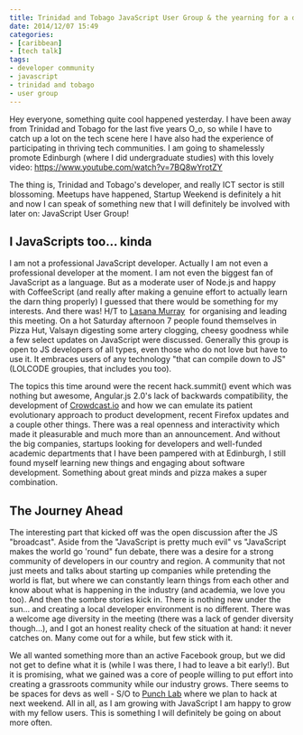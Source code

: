 ```yaml
---
title: Trinidad and Tobago JavaScript User Group & the yearning for a developer environment
date: 2014/12/07 15:49
categories:
- [caribbean]
- [tech talk]
tags:
- developer community
- javascript
- trinidad and tobago
- user group
---
```


Hey everyone, something quite cool happened yesterday. I have been away
from Trinidad and Tobago for the last five years O\_o, so while I have
to catch up a lot on the tech scene here I have also had the experience
of participating in thriving tech communities. I am going to shamelessly
promote Edinburgh (where I did undergraduate studies) with this lovely
video: https://www.youtube.com/watch?v=7BQ8wYrotZY

The thing is, Trinidad and Tobago's developer, and really ICT sector is
still blossoming. Meetups have happened, Startup Weekend is definitely a
hit and now I can speak of something new that I will definitely be
involved with later on: JavaScript User Group!

## I JavaScripts too... kinda
I am not a professional JavaScript developer. Actually I am not even a
professional developer at the moment. I am not even the biggest fan of
JavaScript as a language. But as a moderate user of Node.js and happy
with CoffeeScript (and really after making a genuine effort to
actually learn the darn thing properly) I guessed that there would be
something for my interests. And there was! H/T to [Lasana
Murray](https://github.com/metasansana "Lasana Murray's GitHub")  for
organising and leading this meeting. On a hot Saturday afternoon 7
people found themselves in Pizza Hut, Valsayn digesting some artery
clogging, cheesy goodness while a few select updates on JavaScript were
discussed. Generally this group is open to JS developers of all types,
even those who do not love but have to use it. It embraces users of any
technology "that can compile down to JS" (LOLCODE groupies, that
includes you too).

The topics this time around were the recent hack.summit() event which
was nothing but awesome, Angular.js 2.0's lack of backwards
compatibility, the development of
[Crowdcast.io](http://www.crowdcast.io/ "Crowdcast.io") and how we can
emulate its patient evolutionary approach to product development, recent
Firefox updates and a couple other things. There was a real openness and
interactivity which made it pleasurable and much more than an
announcement. And without the big companies, startups looking for
developers and well-funded academic departments that I have been
pampered with at Edinburgh, I still found myself learning new things and
engaging about software development. Something about great minds and
pizza makes a super combination.

## The Journey Ahead
The interesting part that kicked off was the open discussion after the
JS "broadcast". Aside from the "JavaScript is pretty much evil" vs
"JavaScript makes the world go 'round" fun debate, there was a desire
for a strong community of developers in our country and region. A
community that not just meets and talks about starting up companies
while pretending the world is flat, but where we can constantly learn
things from each other and know about what is happening in the industry
(and academia, we love you too). And then the sombre stories kick in.
There is nothing new under the sun... and creating a local developer
environment is no different. There was a welcome age diversity in the
meeting (there was a lack of gender diversity though...), and I got
an honest reality check of the situation at hand: it never catches on.
Many come out for a while, but few stick with it.

We all wanted something more than an active Facebook group, but we did
not get to define what it is (while I was there, I had to leave a bit
early!). But it is promising, what we gained was a core of people
willing to put effort into creating a grassroots community while our
industry grows. There seems to be spaces for devs as well - S/O to
[Punch Lab](http://punchlab.us/ "Punch Lab") where we plan to hack at
next weekend. All in all, as I am growing with JavaScript I am happy to
grow with my fellow users. This is something I will definitely be going
on about more often.
